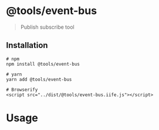# @tools/event-bus

> Publish subscribe tool

## Installation

```shell
# npm
npm install @tools/event-bus

# yarn
yarn add @tools/event-bus

# Browserify
<script src="../dist/@tools/event-bus.iife.js"></script>
```

# Usage

```js

```
